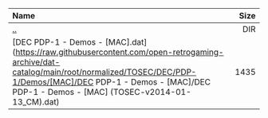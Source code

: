 |Name|Size|
|:---|---:|
|[..](../index.html)|DIR|
|[DEC PDP-1 - Demos - [MAC].dat](https://raw.githubusercontent.com/open-retrogaming-archive/dat-catalog/main/root/normalized/TOSEC/DEC/PDP-1/Demos/[MAC]/DEC PDP-1 - Demos - [MAC]/DEC PDP-1 - Demos - [MAC] (TOSEC-v2014-01-13_CM).dat)|1435|
